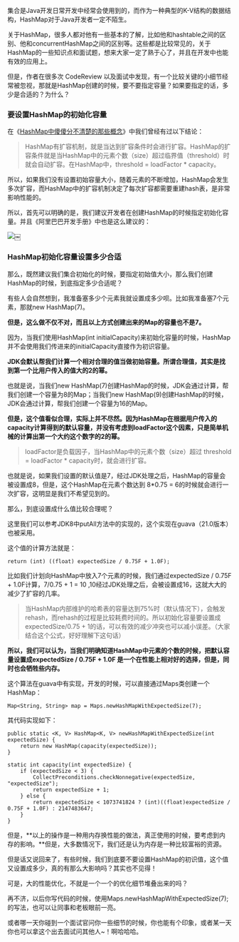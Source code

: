 集合是Java开发日常开发中经常会使用到的，而作为一种典型的K-V结构的数据结构，HashMap对于Java开发者一定不陌生。

关于HashMap，很多人都对他有一些基本的了解，比如他和hashtable之间的区别、他和concurrentHashMap之间的区别等。这些都是比较常见的，关于HashMap的一些知识点和面试题，想来大家一定了熟于心了，并且在开发中也能有效的应用上。

但是，作者在很多次 CodeReview 以及面试中发现，有一个比较关键的小细节经常被忽视，那就是HashMap创建的时候，要不要指定容量？如果要指定的话，多少是合适的？为什么？

### 要设置HashMap的初始化容量

在《[HashMap中傻傻分不清楚的那些概念][1]》中我们曾经有过以下结论：

> HashMap有扩容机制，就是当达到扩容条件时会进行扩容。HashMap的扩容条件就是当HashMap中的元素个数（size）超过临界值（threshold）时就会自动扩容。在HashMap中，threshold = loadFactor * capacity。

所以，如果我们没有设置初始容量大小，随着元素的不断增加，HashMap会发生多次扩容，而HashMap中的扩容机制决定了每次扩容都需要重建hash表，是非常影响性能的。

所以，首先可以明确的是，我们建议开发者在创建HashMap的时候指定初始化容量。并且《阿里巴巴开发手册》中也是这么建议的：

![][2]￼

### HashMap初始化容量设置多少合适

那么，既然建议我们集合初始化的时候，要指定初始值大小，那么我们创建HashMap的时候，到底指定多少合适呢？

有些人会自然想到，我准备塞多少个元素我就设置成多少呗。比如我准备塞7个元素，那就new HashMap(7)。

**但是，这么做不仅不对，而且以上方式创建出来的Map的容量也不是7。**

因为，当我们使用HashMap(int initialCapacity)来初始化容量的时候，HashMap并不会使用我们传进来的initialCapacity直接作为初识容量。

**JDK会默认帮我们计算一个相对合理的值当做初始容量。所谓合理值，其实是找到第一个比用户传入的值大的2的幂。**

也就是说，当我们new HashMap(7)创建HashMap的时候，JDK会通过计算，帮我们创建一个容量为8的Map；当我们new HashMap(9)创建HashMap的时候，JDK会通过计算，帮我们创建一个容量为16的Map。

**但是，这个值看似合理，实际上并不尽然。因为HashMap在根据用户传入的capacity计算得到的默认容量，并没有考虑到loadFactor这个因素，只是简单机械的计算出第一个大约这个数字的2的幂。**

> loadFactor是负载因子，当HashMap中的元素个数（size）超过 threshold = loadFactor * capacity时，就会进行扩容。

也就是说，如果我们设置的默认值是7，经过JDK处理之后，HashMap的容量会被设置成8，但是，这个HashMap在元素个数达到 8*0.75 = 6的时候就会进行一次扩容，这明显是我们不希望见到的。

那么，到底设置成什么值比较合理呢？

这里我们可以参考JDK8中putAll方法中的实现的，这个实现在guava（21.0版本）也被采用。

这个值的计算方法就是：

    return (int) ((float) expectedSize / 0.75F + 1.0F);
    

比如我们计划向HashMap中放入7个元素的时候，我们通过expectedSize / 0.75F + 1.0F计算，7/0.75 + 1 = 10 ,10经过JDK处理之后，会被设置成16，这就大大的减少了扩容的几率。

> 当HashMap内部维护的哈希表的容量达到75%时（默认情况下），会触发rehash，而rehash的过程是比较耗费时间的。所以初始化容量要设置成expectedSize/0.75 + 1的话，可以有效的减少冲突也可以减小误差。（大家结合这个公式，好好理解下这句话）

**所以，我们可以认为，当我们明确知道HashMap中元素的个数的时候，把默认容量设置成expectedSize / 0.75F + 1.0F 是一个在性能上相对好的选择，但是，同时也会牺牲些内存。**

这个算法在guava中有实现，开发的时候，可以直接通过Maps类创建一个HashMap：

    Map<String, String> map = Maps.newHashMapWithExpectedSize(7);
    

其代码实现如下：

    public static <K, V> HashMap<K, V> newHashMapWithExpectedSize(int expectedSize) {
        return new HashMap(capacity(expectedSize));
    }
    
    static int capacity(int expectedSize) {
        if (expectedSize < 3) {
            CollectPreconditions.checkNonnegative(expectedSize, "expectedSize");
            return expectedSize + 1;
        } else {
            return expectedSize < 1073741824 ? (int)((float)expectedSize / 0.75F + 1.0F) : 2147483647;
        }
    }
    

但是，**以上的操作是一种用内存换性能的做法，真正使用的时候，要考虑到内存的影响。**但是，大多数情况下，我们还是认为内存是一种比较富裕的资源。

但是话又说回来了，有些时候，我们到底要不要设置HashMap的初识值，这个值又设置成多少，真的有那么大影响吗？其实也不见得！

可是，大的性能优化，不就是一个一个的优化细节堆叠出来的吗？

再不济，以后你写代码的时候，使用Maps.newHashMapWithExpectedSize(7);的写法，也可以让同事和老板眼前一亮。

或者哪一天你碰到一个面试官问你一些细节的时候，你也能有个印象，或者某一天你也可以拿这个出去面试问其他人~！啊哈哈哈。

 [1]: http://www.hollischuang.com/archives/2416
 [2]: http://www.hollischuang.com/wp-content/uploads/2019/12/15756974111211.jpg